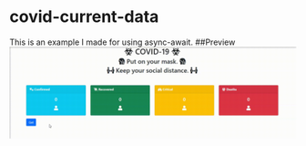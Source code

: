 # covid-current-data
This is an example I made for using async-await.
##Preview
![Readme Gif](https://raw.githubusercontent.com/metjs/covid-current-data/master/readme.gif)
